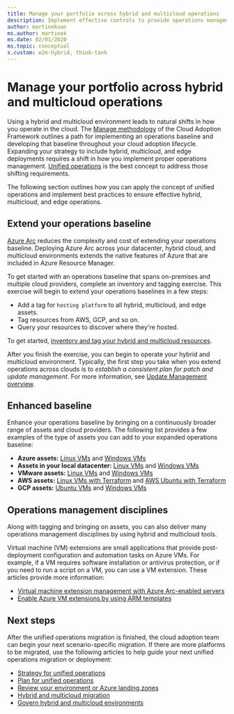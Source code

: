 ```yaml
---
title: Manage your portfolio across hybrid and multicloud operations
description: Implement effective controls to provide operations management across hybrid and multicloud deployments by using Azure's enterprise control plane.
author: martinekuan
ms.author: martinek
ms.date: 02/01/2020
ms.topic: conceptual
s.custom: e2e-hybrid, think-tank
---
```


# Manage your portfolio across hybrid and multicloud operations

Using a hybrid and multicloud environment leads to natural shifts in how you operate in the cloud. The [Manage methodology](../../manage/index.md) of the Cloud Adoption Framework outlines a path for implementing an operations baseline and developing that baseline throughout your cloud adoption lifecycle. Expanding your strategy to include hybrid, multicloud, and edge deployments requires a shift in how you implement proper operations management. [Unified operations](./unified-operations.md) is the best concept to address those shifting requirements.

The following section outlines how you can apply the concept of unified operations and implement best practices to ensure effective hybrid, multicloud, and edge operations.

## Extend your operations baseline

[Azure Arc](/azure/azure-arc/overview) reduces the complexity and cost of extending your operations baseline. Deploying Azure Arc across your datacenter, hybrid cloud, and multicloud environments extends the native features of Azure that are included in Azure Resource Manager.

To get started with an operations baseline that spans on-premises and multiple cloud providers, complete an inventory and tagging exercise. This exercise will begin to extend your operations baselines in a few steps:

- Add a tag for `hosting platform` to all hybrid, multicloud, and edge assets.
- Tag resources from AWS, GCP, and so on.
- Query your resources to discover where they're hosted.

To get started, [inventory and tag your hybrid and multicloud resources](../../manage/hybrid/server/best-practices/arc-inventory-tagging.md).

<!-- docutune:casing "update management guide" -->

After you finish the exercise, you can begin to operate your hybrid and multicloud environment. Typically, the first step you take when you extend operations across clouds is to *establish a consistent plan for patch and update management*. For more information, see [Update Management overview](/azure/automation/update-management/overview).

## Enhanced baseline

Enhance your operations baseline by bringing on a continuously broader range of assets and cloud providers. The following list provides a few examples of the type of assets you can add to your expanded operations baseline:

- **Azure assets:** [Linux VMs](../../manage/hybrid/server/best-practices/arm-template-linux.md) and [Windows VMs](../../manage/hybrid/server/best-practices/arm-template-windows.md)
- **Assets in your local datacenter:** [Linux VMs](../../manage/hybrid/server/best-practices/onboard-server-linux.md) and [Windows VMs](../../manage/hybrid/server/best-practices/onboard-server-windows.md)
- **VMware assets:** [Linux VMs](../../manage/hybrid/server/best-practices/vmware-scaled-powercli-linux.md) and [Windows VMs](../../manage/hybrid/server/best-practices/vmware-scaled-powercli-windows.md)
- **AWS assets:** [Linux VMs with Terraform](../../manage/hybrid/server/best-practices/aws-terraform-al2.md) and [AWS Ubuntu with Terraform](../../manage/hybrid/server/best-practices/aws-terraform-ubuntu.md)
- **GCP assets:** [Ubuntu VMs](../../manage/hybrid/server/best-practices/gcp-terraform-ubuntu.md) and [Windows VMs](../../manage/hybrid/server/best-practices/gcp-terraform-windows.md)

## Operations management disciplines

Along with tagging and bringing on assets, you can also deliver many operations management disciplines by using hybrid and multicloud tools.

Virtual machine (VM) extensions are small applications that provide post-deployment configuration and automation tasks on Azure VMs. For example, if a VM requires software installation or antivirus protection, or if you need to run a script on a VM, you can use a VM extension. These articles provide more information: 

- [Virtual machine extension management with Azure Arc-enabled servers](/azure/azure-arc/servers/manage-vm-extensions)
- [Enable Azure VM extensions by using ARM templates](/azure/azure-arc/servers/manage-vm-extensions-template)

## Next steps

After the unified operations migration is finished, the cloud adoption team can begin your next scenario-specific migration. If there are more platforms to be migrated, use the following articles to help guide your next unified operations migration or deployment:

- [Strategy for unified operations](./strategy.md)
- [Plan for unified operations](./plan.md)
- [Review your environment or Azure landing zones](./ready.md)
- [Hybrid and multicloud migration](./migrate.md)
- [Govern hybrid and multicloud environments](./govern.md)
